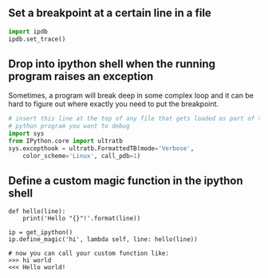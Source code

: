 ## Set a breakpoint at a certain line in a file
```python
import ipdb
ipdb.set_trace()
```

## Drop into ipython shell when the running program raises an exception
Sometimes, a program will break deep in some complex loop and it can be hard to 
figure out where exactly you need to put the breakpoint.
```python
# insert this line at the top of any file that gets loaded as part of the 
# python program you want to debug
import sys
from IPython.core import ultratb
sys.excepthook = ultratb.FormattedTB(mode='Verbose',
    color_scheme='Linux', call_pdb=1)
```

## Define a custom magic function in the ipython shell
```ipython
def hello(line):
    print('Hello "{}"!'.format(line))

ip = get_ipython()
ip.define_magic('hi', lambda self, line: hello(line))

# now you can call your custom function like:
>>> hi world
<<< Hello world!
```
